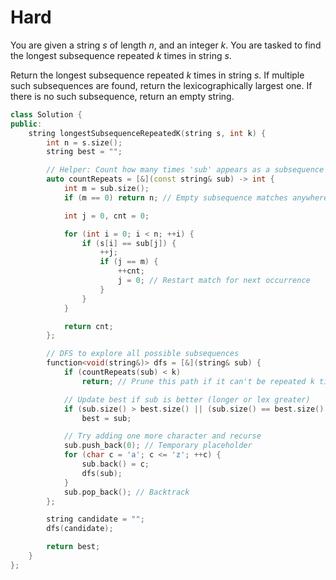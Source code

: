 # Hard

You are given a string $s$ of length $n$, and an integer $k$. You are tasked to find the longest subsequence repeated $k$ times in string $s$.

Return the longest subsequence repeated $k$ times in string $s$. If multiple such subsequences are found, return the lexicographically largest one. If there is no such subsequence, return an empty string.

```cpp
class Solution {
public:
    string longestSubsequenceRepeatedK(string s, int k) {
        int n = s.size();
        string best = "";

        // Helper: Count how many times 'sub' appears as a subsequence in 's'
        auto countRepeats = [&](const string& sub) -> int {
            int m = sub.size();
            if (m == 0) return n; // Empty subsequence matches anywhere

            int j = 0, cnt = 0;

            for (int i = 0; i < n; ++i) {
                if (s[i] == sub[j]) {
                    ++j;
                    if (j == m) {
                        ++cnt;
                        j = 0; // Restart match for next occurrence
                    }
                }
            }

            return cnt;
        };

        // DFS to explore all possible subsequences
        function<void(string&)> dfs = [&](string& sub) {
            if (countRepeats(sub) < k)
                return; // Prune this path if it can't be repeated k times

            // Update best if sub is better (longer or lex greater)
            if (sub.size() > best.size() || (sub.size() == best.size() && sub > best))
                best = sub;

            // Try adding one more character and recurse
            sub.push_back(0); // Temporary placeholder
            for (char c = 'a'; c <= 'z'; ++c) {
                sub.back() = c;
                dfs(sub);
            }
            sub.pop_back(); // Backtrack
        };

        string candidate = "";
        dfs(candidate);

        return best;
    }
};
```
